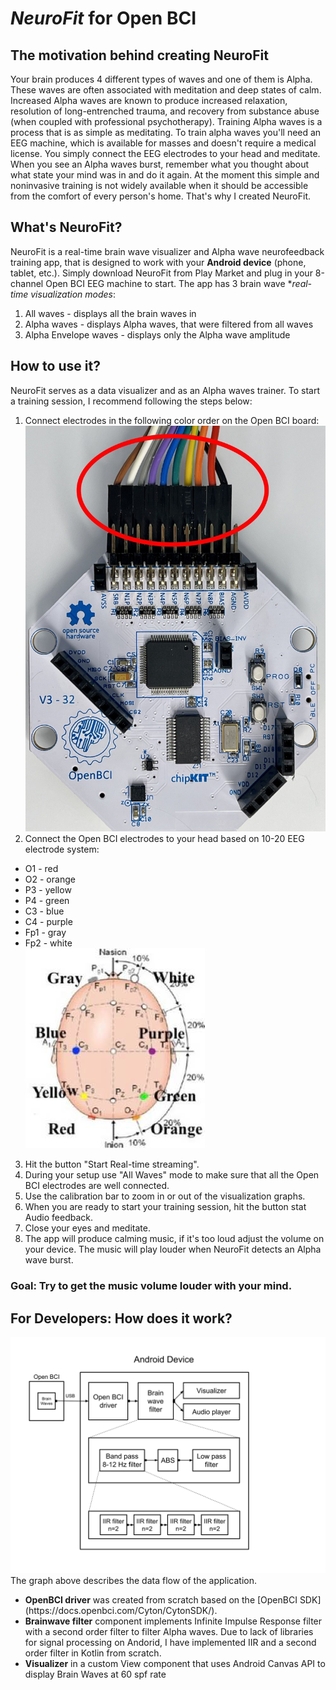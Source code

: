 # *NeuroFit*  for Open BCI

## The motivation behind creating NeuroFit
Your brain produces 4 different types of waves and one of them is Alpha. These waves are often associated with meditation and deep states of calm. Increased Alpha waves are known to produce increased relaxation, resolution of long-entrenched trauma, and recovery from substance abuse (when coupled with professional psychotherapy). Training Alpha waves is a process that is as simple as meditating. To train alpha waves you'll need an EEG machine, which is available for masses and doesn't require a medical license. You simply connect the EEG electrodes to your head and meditate. When you see an Alpha waves burst, remember what you thought about what state your mind was in and do it again. At the moment this simple and noninvasive training is not widely available when it should be accessible from the comfort of every person's home. That's why I created NeuroFit.

## What's NeuroFit?
NeuroFit is a real-time brain wave visualizer and Alpha wave neurofeedback training app, that is designed to work with your **Android device** (phone, tablet, etc.). Simply download NeuroFit from Play Market and plug in your 8-channel Open BCI EEG machine to start. The app has 3 brain wave **real-time visualization modes*: 
1. All waves - displays all the brain waves in 
2. Alpha waves - displays Alpha waves, that were filtered from all waves
3. Alpha Envelope waves - displays only the Alpha wave amplitude

## How to use it?
NeuroFit serves as a data visualizer and as an Alpha waves trainer. To start a training session, I recommend following the steps below:
1. Connect electrodes in the following color order on the Open BCI board: 
![10-20 points](assets/wire_connection.jpg)
2. Connect the Open BCI electrodes to your head based on 10-20 EEG electrode system:
 - O1 - red
 - O2 - orange
 - P3 - yellow
 - P4 - green
 - C3 - blue
 - C4 - purple
 - Fp1 - gray
 - Fp2 - white </br>
![10-20 system](assets/head_points.jpg)
3. Hit the button "Start Real-time streaming".
4. During your setup use "All Waves" mode to make sure that all the Open BCI electrodes are well connected.
5. Use the calibration bar to zoom in or out of the visualization graphs.
6. When you are ready to start your training session, hit the button stat Audio feedback.
7. Close your eyes and meditate.
8. The app will produce calming music, if it's too loud adjust the volume on your device. The music will play louder when NeuroFit detects an Alpha wave burst. 
### Goal: Try to get the music volume louder with your mind.

## For Developers: How does it work?
![NeuroFit Data Flow Graph](assets/data_flow.png)
The graph above describes the data flow of the application.
<ul>
  <li><strong>OpenBCI driver</strong> was created from scratch based on the [OpenBCI SDK] (https://docs.openbci.com/Cyton/CytonSDK/).</li>
  <li><strong>Brainwave filter</strong> component implements Infinite Impulse Response filter with a second order filter to filter Alpha waves. Due to lack of libraries for signal processing on Andorid, I have implemented IIR and a second order filter in Kotlin from scratch.</li>
  <li><strong>Visualizer</strong> in a custom View component that uses Android Canvas API to display Brain Waves at 60 spf rate</li>
</ul> 